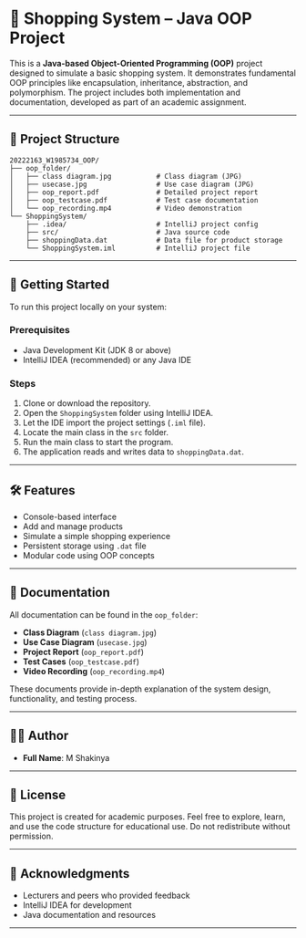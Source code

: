 
# 🛒 Shopping System – Java OOP Project

This is a **Java-based Object-Oriented Programming (OOP)** project designed to simulate a basic shopping system. It demonstrates fundamental OOP principles like encapsulation, inheritance, abstraction, and polymorphism. The project includes both implementation and documentation, developed as part of an academic assignment.

---

## 📁 Project Structure

```
20222163_W1985734_OOP/
├── oop_folder/
│   ├── class diagram.jpg           # Class diagram (JPG)
│   ├── usecase.jpg                 # Use case diagram (JPG)
│   ├── oop_report.pdf              # Detailed project report
│   ├── oop_testcase.pdf            # Test case documentation
│   └── oop_recording.mp4           # Video demonstration
└── ShoppingSystem/
    ├── .idea/                      # IntelliJ project config
    ├── src/                        # Java source code
    ├── shoppingData.dat            # Data file for product storage
    └── ShoppingSystem.iml          # IntelliJ project file
```

---

## 🚀 Getting Started

To run this project locally on your system:

### Prerequisites
- Java Development Kit (JDK 8 or above)
- IntelliJ IDEA (recommended) or any Java IDE

### Steps

1. Clone or download the repository.
2. Open the `ShoppingSystem` folder using IntelliJ IDEA.
3. Let the IDE import the project settings (`.iml` file).
4. Locate the main class in the `src` folder.
5. Run the main class to start the program.
6. The application reads and writes data to `shoppingData.dat`.

---

## 🛠️ Features

- Console-based interface
- Add and manage products
- Simulate a simple shopping experience
- Persistent storage using `.dat` file
- Modular code using OOP concepts

---

## 📑 Documentation

All documentation can be found in the `oop_folder`:

- **Class Diagram** (`class diagram.jpg`)
- **Use Case Diagram** (`usecase.jpg`)
- **Project Report** (`oop_report.pdf`)
- **Test Cases** (`oop_testcase.pdf`)
- **Video Recording** (`oop_recording.mp4`)

These documents provide in-depth explanation of the system design, functionality, and testing process.

---

## 👨‍💻 Author

- **Full Name**: M Shakinya 

---

## 📜 License

This project is created for academic purposes. Feel free to explore, learn, and use the code structure for educational use. Do not redistribute without permission.

---

## 🌟 Acknowledgments

- Lecturers and peers who provided feedback
- IntelliJ IDEA for development
- Java documentation and resources

---
